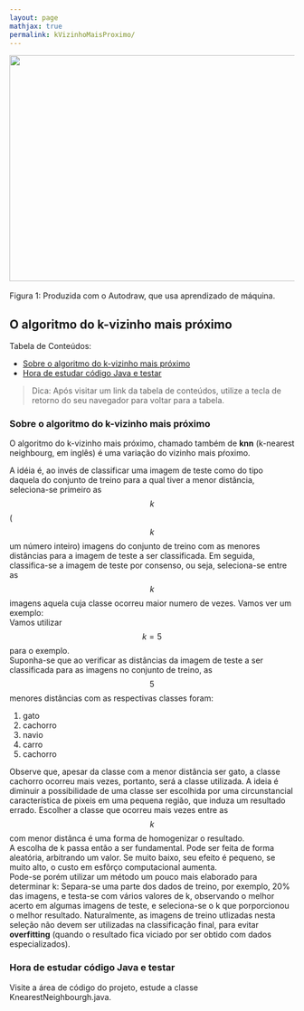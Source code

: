 ```yaml
---
layout: page
mathjax: true
permalink: kVizinhoMaisProximo/
---
```


<div class="fig figcenter fighighlight">
  <img src="https://duodecimo.github.io/duodecimoMachineLearning/assets/images/kNearestNeighbourg.png" width = "800" height="400">
  <div class="figcaption">Figura 1: Produzida com o Autodraw, que usa aprendizado de máquina.</div>
</div>  


## O algoritmo do k-vizinho mais próximo


Tabela de Conteúdos:

- [Sobre o algoritmo do k-vizinho mais próximo](#sobreKvizinho)
- [Hora de estudar código Java e testar](#codigoJava)

> Dica: Após visitar um link da tabela de conteúdos, utilize a tecla de retorno do seu navegador para voltar para a tabela.


<a name='sobreKvizinho'></a>

### Sobre o algoritmo do k-vizinho mais próximo


O algoritmo do k-vizinho mais próximo, chamado também de **knn** (k-nearest neighbourg, em inglês) é uma variação do vizinho mais pŕoximo.

A idéia é, ao invés de classificar uma imagem de teste como do tipo daquela do conjunto de treino para a qual tiver a menor distância, seleciona-se
primeiro as $$k$$ ($$k$$ um número inteiro) imagens do conjunto de treino com as menores distâncias para a imagem de teste a ser classificada.
Em seguida, classifica-se a imagem de teste por consenso, ou seja, seleciona-se entre as $$k$$ imagens aquela cuja classe ocorreu maior numero de vezes.
Vamos ver um exemplo:  
Vamos utilizar $$k=5$$ para o exemplo.  
Suponha-se que ao verificar as distâncias da imagem de teste a ser classificada para as imagens no conjunto de treino, as $$5$$ menores distâncias
com as respectivas classes foram:  
1. gato
1. cachorro
1. navio
1. carro
1. cachorro  

Observe que, apesar da classe com a menor distância ser gato, a classe cachorro ocorreu mais vezes, portanto, será a classe utilizada.
A ideia é diminuir a possibilidade de uma classe ser escolhida por uma circunstancial característica de pixeis em uma pequena região, que induza um
resultado errado. Escolher a classe que ocorreu mais vezes entre as $$k$$ com menor distânca é uma forma de homogenizar o resultado.  
A escolha de k passa então a ser fundamental. Pode ser feita de forma aleatória, arbitrando um valor. Se muito baixo, seu efeito é pequeno, se muito
alto, o custo em esfôrço computacional aumenta.  
Pode-se porém utilizar um método um pouco mais elaborado para determinar k: Separa-se uma parte dos dados de treino, por exemplo, 20% das imagens,
e testa-se com vários valores de k, observando o melhor acerto em algumas imagens de teste, e seleciona-se o k que porporcionou o melhor resultado.
Naturalmente, as imagens de treino utlizadas nesta seleção não devem ser utilizadas na classificação final, para evitar **overfitting** (quando o
resultado fica viciado por ser obtido com dados especializados).


<a name='codigoJava'></a>

### Hora de estudar código Java e testar

Visite a área de código do projeto, estude a classe KnearestNeighbourgh.java.

